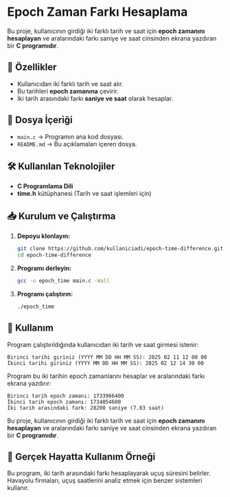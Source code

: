 # Epoch Zaman Farkı Hesaplama

Bu proje, kullanıcının girdiği iki farklı tarih ve saat için **epoch zamanını hesaplayan** ve aralarındaki farkı saniye ve saat cinsinden ekrana yazdıran bir **C programıdır**.

## 📌 Özellikler
- Kullanıcıdan iki farklı tarih ve saat alır.
- Bu tarihleri **epoch zamanına** çevirir.
- İki tarih arasındaki farkı **saniye ve saat** olarak hesaplar.

## 📂 Dosya İçeriği
- `main.c` → Programın ana kod dosyası.
- `README.md` → Bu açıklamaları içeren dosya.

## 🛠 Kullanılan Teknolojiler
- **C Programlama Dili**
- **time.h** kütüphanesi (Tarih ve saat işlemleri için)

## 📥 Kurulum ve Çalıştırma

1. **Depoyu klonlayın:**
   ```bash
   git clone https://github.com/kullaniciadi/epoch-time-difference.git
   cd epoch-time-difference
   ```

2. **Programı derleyin:**
   ```bash
   gcc -o epoch_time main.c -Wall
   ```

3. **Programı çalıştırın:**
   ```bash
   ./epoch_time
   ```

## 📌 Kullanım

Program çalıştırıldığında kullanıcıdan iki tarih ve saat girmesi istenir:
```
Birinci tarihi giriniz (YYYY MM DD HH MM SS): 2025 02 11 12 00 00
İkinci tarihi giriniz (YYYY MM DD HH MM SS): 2025 02 12 14 30 00
```

Program bu iki tarihin epoch zamanlarını hesaplar ve aralarındaki farkı ekrana yazdırır:
```
Birinci tarih epoch zamanı: 1733966400
İkinci tarih epoch zamanı: 1734054600
İki tarih arasındaki fark: 28200 saniye (7.83 saat)
```

Bu proje, kullanıcının girdiği iki farklı tarih ve saat için **epoch zamanını hesaplayan** ve aralarındaki farkı saniye ve saat cinsinden ekrana yazdıran bir **C programıdır**.

## 🎯 Gerçek Hayatta Kullanım Örneği
Bu program, iki tarih arasındaki farkı hesaplayarak uçuş süresini belirler. Havayolu firmaları, uçuş saatlerini analiz etmek için benzer sistemleri kullanır.


